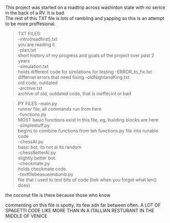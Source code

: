 This project was started on a roadtrip across washinton state with no serice in the back of a RV. It is bad.<br>
The rest of this TXT file is lots of rambling and yapping so this is an attempt to be more proffesional.<br>
>TXT FILES:  
  -intro(readfirst).txt <br>
    you are reading it <br>
  -plan.txt <br>
    short history of my progress and goals of the project over past 2 years <br>
  -simulation.txt <br>
    holds different code for similations for testing
  -ERROR_to_fix.txt <br>
    differnet errors that need fixing
  -oldNightandKing.txt<br>
    old code, outdated<br>
  -archive.txt<br>
    archive of old, outdated code, that is ineffecint or bad<br>

>PY FILES
 -main.py <br>
  runner file, all commands run from here <br>
 -functions.py <br>
  MOST basic functions exist in this file, eg, building blocks are here<br>
 -simplestuff.py<br>
  begins to combine functions from teh functions.py file into runable code<br>
 -chessAI.py<br>
  basic bot. its not ai its random<br>
 -chessBetterAI.py<br>
  slightly better bot.<br>
 -checkmate.py<br>
  holds checkmate code.<br>
 -textfilebeasueimdumb.py<br>
  file that i used to test bits of code (liek when you forget what len() does)<br>

the coconut file is there because those who know

commenting on this file is spotty, its few adn far between often. A LOT OF SPAGETTI CODE
LIKE MORE THAN IN A ITALLIAN RESTURANT IN THE MIDDLE OF VENICE
